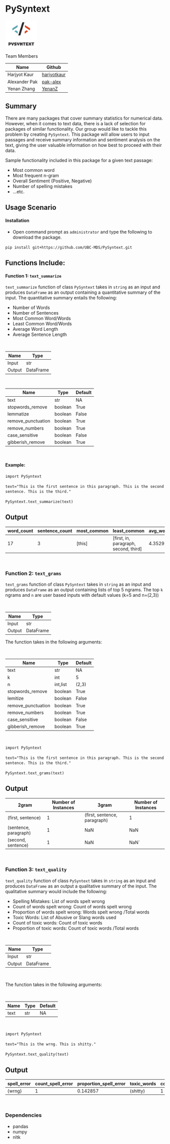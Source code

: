# PySyntext

<img src="logo.PNG" width="100">

Team Members

|Name | Github |
|---|---|
| Harjyot Kaur |[harjyotkaur](https://github.com/HarjyotKaur)  |
| Alexander Pak | [pak-alex](https://github.com/pak-alex) |
| Yenan Zhang |[YenanZ](https://github.com/YenanZ)  |

## Summary

There are many packages that cover summary statistics for numerical data. However, when it comes to text data, there is a lack of selection for packages of similar functionality. Our group would like to tackle this problem by creating `PySyntext`. This package will allow users to input passages and receive summary information and sentiment analysis on the text, giving the user valuable information on how best to proceed with their data.

Sample functionality included in this package for a given text passage:

* Most common word
* Most frequent n-gram
* Overall Sentiment (Positive, Negative)
* Number of spelling mistakes
* ...etc.


## Usage Scenario

#### Installation

 * Open command prompt as `administrator` and type the following to download the package.

 `pip install git+https://github.com/UBC-MDS/PySyntext.git`



## Functions Include:

#### Function 1: `text_summarize`

`text_summarize` function of class `PySyntext` takes in `string` as an input and produces `DataFrame` as an output containing a quantitative summary of the input. The quantitative summary entails the following:

- Number of Words
- Number of Sentences
- Most Common Word/Words
- Least Common Word/Words
- Average Word Length
- Average Sentence Length

<br>

| Name | Type |
|---|---|
| Input | str |
| Output | DataFrame |

<br>

| Name | Type | Default|
|---|---|---|
| text | str | NA |  
| stopwords_remove | boolean | True |
| lemmatize | boolean | False |
| remove_punctuation | boolean | True |
| remove_numbers |  boolean | True |
| case_sensitive |  boolean | False |
| gibberish_remove |  boolean | True  |

<br>

#### Example:

```
import PySyntext

text="This is the first sentence in this paragraph. This is the second sentence. This is the third."

PySyntext.text_summarize(text)

```

Output
-------

|word_count|sentence_count|most_common|least_common|avg_word_len|avg_sentence_len|
|---|---|---|---|---|---|
|17|3|[this]|[first, in, paragraph, second, third]|4.352941|30.333333|

<br>

### Function 2: `text_grams`

`text_grams` function of class `PySyntext` takes in `string` as an input and produces `DataFrame` as an output containing lists of top 5 ngrams. The top `k` ngrams and `n` are user based inputs with default values (k=5 and n=(2,3))

<br>

| Name | Type |
|---|---|
| Input | str |
| Output | DataFrame |


The function takes in the following arguments:

<br>

| Name | Type | Default|
|---|---|---|
| text | str | NA |
| k | int | 5 |
| n | int,list | (2,3) |
| stopwords_remove | boolean | True |
| lemitize | boolean | False |
| remove_punctuation | boolean | True |
| remove_numbers |  boolean | True |
| case_sensitive |  boolean | False |
| gibberish_remove |  boolean | True  |

<br>

```
import PySyntext

text="This is the first sentence in this paragraph. This is the second sentence. This is the third."

PySyntext.text_grams(text)

```


Output
-------

|2gram|Number of Instances|3gram|Number of Instances|
|---|---|---|---|
|(first, sentence)|1|(first, sentence, paragraph)|1|
|(sentence, paragraph)|1|NaN|NaN|
|(second, sentence)|1|NaN|NaN`

<br>

### Function 3: `text_quality`

`text_quality` function of class `PySyntext` takes in `string` as an input and produces `DataFrame` as an output a qualitative summary of the input. The qualitative summary would include the following:

- Spelling Mistakes: List of words spelt wrong
- Count of words spelt wrong: Count of words spelt wrong
- Proportion of words spelt wrong: Words spelt wrong /Total words
- Toxic Words: List of Abusive or Slang words used
- Count of toxic words: Count of toxic words
- Proportion of toxic words: Count of toxic words /Total words

<br>

| Name | Type |
|---|---|
| Input | str |
| Output | DataFrame |

<br>

The function takes in the following arguments:

<br>

| Name | Type | Default|
|---|---|---|
| text | str | NA |

<br>

```
import PySyntext

text="This is the wrng. This is shitty."

PySyntext.text_quality(text)

```

Output
-------

|spell_error|count_spell_error|proportion_spell_error|toxic_words|count_toxic_words|proportion_toxic_words|
|---|---|---|---|---|---|
|{wrng}|1|0.142857|{shitty}|1|0.142857|

<br>

### Dependencies

* pandas
* numpy
* nltk
